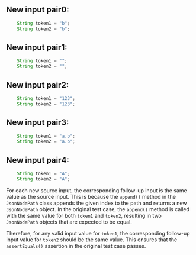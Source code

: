 ## New input pair0:
```java
    String token1 = "b";
    String token2 = "b";
```

## New input pair1:
```java
    String token1 = "";
    String token2 = "";
```

## New input pair2:
```java
    String token1 = "123";
    String token2 = "123";
```

## New input pair3:
```java
    String token1 = "a.b";
    String token2 = "a.b";
```

## New input pair4:
```java
    String token1 = "A";
    String token2 = "A";
```

For each new source input, the corresponding follow-up input is the same value as the source input. This is because the `append()` method in the `JsonNodePath` class appends the given index to the path and returns a new `JsonNodePath` object. In the original test case, the `append()` method is called with the same value for both `token1` and `token2`, resulting in two `JsonNodePath` objects that are expected to be equal.

Therefore, for any valid input value for `token1`, the corresponding follow-up input value for `token2` should be the same value. This ensures that the `assertEquals()` assertion in the original test case passes.